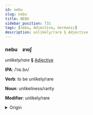 ```yaml
---
id: nebu
slug: nebu
title: NEBU
sidebar_position: 731
tags: [nebu, Adjective, Germanic]
description: unlikely/rare § Adjective
---
```


### nebu&emsp;<span kind="abugida">ƨɿʋʃ</span>

*unlikely/rare* **§** [Adjective](../../tags/Adjective)

**IPA**: /ˈnɛ.bʌ/

**Verb**: to be unlikely/rare

**Noun**: unlikeliness/rarity

**Modifier**: unlikely/rare

<details>
    <summary>Origin</summary>
    Norwegian neppe /²nɛp.pə/<br/>
    <em>Germanic Language Family</em>
</details>